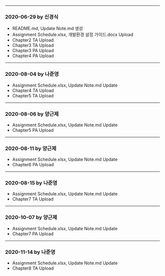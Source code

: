 ﻿***
### 2020-06-29 by 신경식
- README.md, Update Note.md 생성
- Assignment Schedule.xlsx, 개발환경 설정 가이드.docx Upload
- Chapter2 TA Upload
- Chapter3 TA Upload
- Chapter3 PA Upload
- Chapter4 PA Upload

---

### 2020-08-04 by 나준영
- Assignment Schedule.xlsx, Update Note.md Update
- Chapter4 TA Upload
- Chapter5 TA Upload

***

### 2020-08-06 by 양근제

- Assignment Schedule.xlsx, Update Note.md Update
- Chapter5 PA Upload

---

### 2020-08-11 by 양근제

- Assignment Schedule.xlsx, Update Note.md Update
- Chapter6 PA Upload

---

### 2020-08-15 by 나준영

- Assignment Schedule.xlsx, Update Note.md Update
- Chapter7 TA Upload

---

### 2020-10-07 by 양근제

- Assignment Schedule.xlsx, Update Note.md Update
- Chapter7 PA Upload

---

### 2020-11-14 by 나준영

- Assignment Schedule.xlsx, Update Note.md Update
- Chapter8 TA Upload